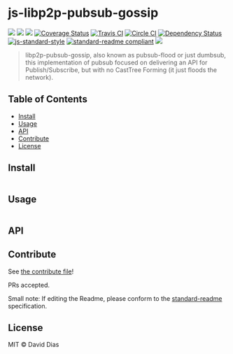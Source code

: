 # js-libp2p-pubsub-gossip

[![](https://img.shields.io/badge/made%20by-Protocol%20Labs-blue.svg?style=flat-square)](http://ipn.io)
[![](https://img.shields.io/badge/project-IPFS-blue.svg?style=flat-square)](http://libp2p.io/)
[![](https://img.shields.io/badge/freenode-%23ipfs-blue.svg?style=flat-square)](http://webchat.freenode.net/?channels=%23ipfs)
[![Coverage Status](https://coveralls.io/repos/github/libp2p/js-libp2p-pubsub-gossip/badge.svg?branch=master)](https://coveralls.io/github/libp2p/js-libp2p-pubsub-gossip?branch=master)
[![Travis CI](https://travis-ci.org/libp2p/js-libp2p-pubsub-gossip.svg?branch=master)](https://travis-ci.org/libp2p/js-libp2p-pubsub-gossip)
[![Circle CI](https://circleci.com/gh/libp2p/js-libp2p-pubsub-gossip.svg?style=svg)](https://circleci.com/gh/libp2p/js-libp2p-pubsub-gossip)
[![Dependency Status](https://david-dm.org/libp2p/js-libp2p-pubsub-gossip.svg?style=flat-square)](https://david-dm.org/libp2p/js-libp2p-pubsub-gossip) [![js-standard-style](https://img.shields.io/badge/code%20style-standard-brightgreen.svg?style=flat-square)](https://github.com/feross/standard)
[![standard-readme compliant](https://img.shields.io/badge/standard--readme-OK-green.svg?style=flat-square)](https://github.com/RichardLitt/standard-readme)
[![](https://img.shields.io/badge/pm-waffle-yellow.svg?style=flat-square)](https://waffle.io/libp2p/js-libp2p-pubsub-gossip)

> libp2p-pubsub-gossip, also known as pubsub-flood or just dumbsub, this implementation of pubsub focused on delivering an API for Publish/Subscribe, but with no CastTree Forming (it just floods the network).


## Table of Contents

- [Install](#install)
- [Usage](#usage)
- [API](#api)
- [Contribute](#contribute)
- [License](#license)

## Install

```
```

## Usage

```
```

## API

## Contribute

See [the contribute file](contribute.md)!

PRs accepted.

Small note: If editing the Readme, please conform to the [standard-readme](https://github.com/RichardLitt/standard-readme) specification.

## License

MIT © David Dias
